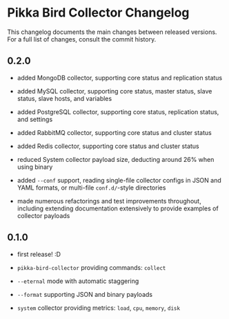 # Pikka Bird Collector Changelog

This changelog documents the main changes between released versions.
For a full list of changes, consult the commit history.


## 0.2.0

- added MongoDB collector, supporting core status and replication status

- added MySQL collector, supporting core status, master status, slave status,
  slave hosts, and variables

- added PostgreSQL collector, supporting core status, replication status, and
  settings

- added RabbitMQ collector, supporting core status and cluster status

- added Redis collector, supporting core status and cluster status

- reduced System collector payload size, deducting around 26% when using binary

- added `--conf` support, reading single-file collector configs in JSON and YAML
  formats, or multi-file `conf.d/`-style directories

- made numerous refactorings and test improvements throughout, including
  extending documentation extensively to provide examples of collector payloads


## 0.1.0

- first release! :D

- `pikka-bird-collector` providing commands: `collect`

- `--eternal` mode with automatic staggering

- `--format` supporting JSON and binary payloads

- `system` collector providing metrics: `load`, `cpu`, `memory`, `disk`
